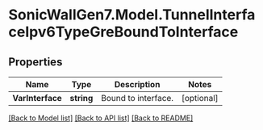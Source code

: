 # SonicWallGen7.Model.TunnelInterfaceIpv6TypeGreBoundToInterface

## Properties

Name | Type | Description | Notes
------------ | ------------- | ------------- | -------------
**VarInterface** | **string** | Bound to interface. | [optional] 

[[Back to Model list]](../README.md#documentation-for-models) [[Back to API list]](../README.md#documentation-for-api-endpoints) [[Back to README]](../README.md)

